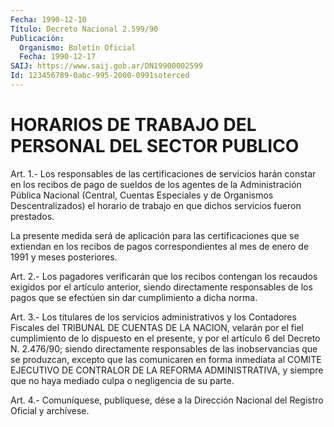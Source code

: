 ```yaml
---
Fecha: 1990-12-10
Título: Decreto Nacional 2.599/90
Publicación:
  Organismo: Boletín Oficial
  Fecha: 1990-12-17
SAIJ: https://www.saij.gob.ar/DN19900002599
Id: 123456789-0abc-995-2000-0991soterced
---
```

# HORARIOS DE TRABAJO DEL PERSONAL DEL SECTOR PUBLICO

<a id="1"></a>
Art.  1.- Los responsables de las certificaciones de servicios harán constar  en  los recibos de pago de sueldos de los agentes de la Administración Pública  Nacional  (Central, Cuentas Especiales y de  Organismos  Descentralizados)  el horario  de  trabajo  en  que dichos servicios fueron prestados.

La presente medida será de aplicación  para las certificaciones que se  extiendan en los recibos de pagos correspondientes  al  mes  de enero de 1991 y meses posteriores.

<a id="2"></a>
Art.  2.-  Los pagadores verificarán que los recibos contengan los recaudos exigidos por el artículo anterior, siendo directamente responsables  de  los  pagos  que  se efectúen sin dar cumplimiento a dicha norma.

<a id="3"></a>
Art.  3.- Los titulares de los servicios administrativos y los Contadores Fiscales  del  TRIBUNAL DE CUENTAS DE LA NACION, velarán por el fiel cumplimiento de  lo  dispuesto en el presente, y por el artículo 6 del Decreto N. 2.476/90; siendo directamente responsables de las inobservancias  que  se  produzcan, excepto que las  comunicaren  en  forma  inmediata  al  COMITE  EJECUTIVO    DE CONTRALOR  DE  LA  REFORMA  ADMINISTRATIVA,  y  siempre que no haya mediado culpa o negligencia de su parte.

<a id="4"></a>
Art. 4.- Comuníquese, publíquese, dése a la Dirección Nacional del Registro Oficial y archívese.
